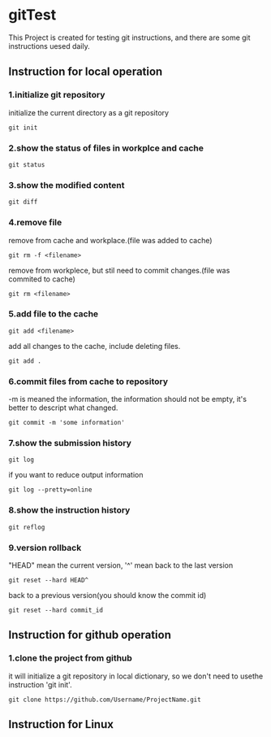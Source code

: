 # gitTest
This Project is created for testing git instructions, and there are some git instructions uesed daily.


## Instruction for local operation
### 1.initialize git repository
initialize the current directory as a git repository
```
git init
```

### 2.show the status of files in workplce and cache
```
git status
```

### 3.show the modified content
```
git diff
```

### 4.remove file

remove from cache and workplace.(file was added to cache)
```
git rm -f <filename>
```
remove from workplece, but stil need to commit changes.(file was commited to cache)
```
git rm <filename>
```

### 5.add file to the cache
```
git add <filename>
```

add all changes to the cache, include deleting files.
```
git add .
```

### 6.commit files from cache to repository
-m is meaned the information, the information should not be empty, it's better to descript what changed.
```
git commit -m 'some information'
```

### 7.show the submission history
```
git log
```
if you want to reduce output information
```
git log --pretty=online
```

### 8.show the instruction history
```
git reflog
```

### 9.version rollback
"HEAD" mean the current version, '^' mean back to the last version
```
git reset --hard HEAD^
```
back to a previous version(you should know the commit id)
```
git reset --hard commit_id
```

## Instruction for github operation

### 1.clone the project from github
it will initialize a git repository in local dictionary, so we don't need to usethe instruction 'git init'.
```
git clone https://github.com/Username/ProjectName.git
```
## Instruction for Linux

